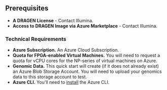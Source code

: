 ## Prerequisites

* **A DRAGEN License** - Contact Illumina.
* **Access to DRAGEN Image via Azure Marketplace** - Contact Illumina.

### Technical Requirements

* **Azure Subscription.** An Azure Cloud Subscription.
* **Quota for FPGA-enabled Virtual Machines.** You will need to request a quota
  for vCPU cores for the NP-series of virtual machines on Azure.
* **Genomic Data.** This quick start will create (if it does not already exist) an
  Azure Blob Storage Account. You will need to upload your genomics data to this
  storage account to test.
* **Azure CLI.** You'll need to [install](https://docs.microsoft.com/en-us/cli/azure/install-azure-cli) the Azure CLI.

